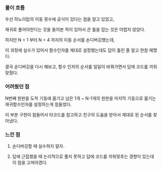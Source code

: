 ### 

### 풀이 흐름

우선 하노이탑의 이동 횟수에 공식이 있다는 점을 알고 있었고,

재귀로 풀어야한다는 것을 들어본 적이 있어서 큰 틀을 잡는 것은 어렵지 않았다.

하지만 N = 1 부터 N = 4 까지의 이동 순서를 손디버깅했는데,

이 과정에 실수가 있어서 함수인자를 제대로 설정했는데도 답이 틀린 줄 알고 한참 헤멨다.

결국 손디버깅을 다시 해보고, 함수 인자의 순서를 일일이 바꿔가면서 답에 코드를 끼워맞췄다.

### 

### 어려웠던 점

N번째 원판을 도착 기둥에 옮기고 남은 1개 ~ N-1개의 원판을 마지막 기둥으로 옮기는 재귀함수인자를 설정하는게 힘들었다.

이 부분 구현이 힘들어서 타코드를 참고하고 친구의 도움을 받아서 제대로 된 순서를 찾아냈다.

### 

### 느낀 점

1. 손디버깅할 때 실수하지 말자.

2. 답에 근접했을 때 논리적으로 풀지 못하고 답에 코드를 끼워맞추는 경향이 있는데 이 점을 고쳐야겠다.
